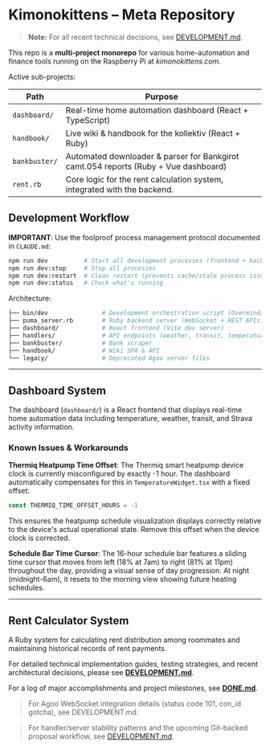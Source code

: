 # Kimonokittens – Meta Repository

> **Note:** For all recent technical decisions, see [DEVELOPMENT.md](DEVELOPMENT.md).

This repo is a **multi-project monorepo** for various home-automation and finance tools running on the Raspberry Pi at _kimonokittens.com_.

Active sub-projects:

| Path | Purpose |
|------|---------|
| `dashboard/` | Real-time home automation dashboard (React + TypeScript) |
| `handbook/` | Live wiki & handbook for the kollektiv (React + Ruby) |
| `bankbuster/`| Automated downloader & parser for Bankgirot camt.054 reports (Ruby + Vue dashboard) |
| `rent.rb`   | Core logic for the rent calculation system, integrated with the backend. |


## Development Workflow

**IMPORTANT**: Use the foolproof process management protocol documented in `CLAUDE.md`:

```bash
npm run dev          # Start all development processes (frontend + backend)
npm run dev:stop     # Stop all processes
npm run dev:restart  # Clean restart (prevents cache/stale process issues)
npm run dev:status   # Check what's running
```

Architecture:

```bash
├── bin/dev               # Development orchestration script (Overmind/Foreman)
├── puma_server.rb        # Ruby backend server (WebSocket + REST APIs)
├── dashboard/            # React frontend (Vite dev server)
├── handlers/             # API endpoints (weather, transit, temperature, etc.)
├── bankbuster/           # Bank scraper
├── handbook/             # Wiki SPA & API
└── legacy/               # Deprecated Agoo server files
```

---

## Dashboard System

The dashboard (`dashboard/`) is a React frontend that displays real-time home automation data including temperature, weather, transit, and Strava activity information.

### Known Issues & Workarounds

**Thermiq Heatpump Time Offset**: The Thermiq smart heatpump device clock is currently misconfigured by exactly -1 hour. The dashboard automatically compensates for this in `TemperatureWidget.tsx` with a fixed offset:

```typescript
const THERMIQ_TIME_OFFSET_HOURS = -1
```

This ensures the heatpump schedule visualization displays correctly relative to the device's actual operational state. Remove this offset when the device clock is corrected.

**Schedule Bar Time Cursor**: The 16-hour schedule bar features a sliding time cursor that moves from left (18% at 7am) to right (81% at 11pm) throughout the day, providing a visual sense of day progression. At night (midnight-6am), it resets to the morning view showing future heating schedules.

---

## Rent Calculator System

A Ruby system for calculating rent distribution among roommates and maintaining historical records of rent payments.

For detailed technical implementation guides, testing strategies, and recent architectural decisions, please see [**DEVELOPMENT.md**](DEVELOPMENT.md).

For a log of major accomplishments and project milestones, see [**DONE.md**](DONE.md).

> For Agoo WebSocket integration details (status code 101, con_id gotcha), see DEVELOPMENT.md.

> For handler/server stability patterns and the upcoming Git-backed proposal workflow, see [DEVELOPMENT.md](DEVELOPMENT.md).
